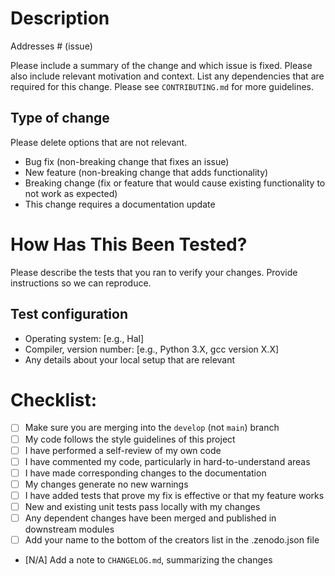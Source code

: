 # Description

Addresses # (issue)

Please include a summary of the change and which issue is fixed. Please also
include relevant motivation and context. List any dependencies that are required
for this change.  Please see ``CONTRIBUTING.md`` for more guidelines.

## Type of change

Please delete options that are not relevant.

- Bug fix (non-breaking change that fixes an issue)
- New feature (non-breaking change that adds functionality)
- Breaking change (fix or feature that would cause existing functionality
  to not work as expected)
- This change requires a documentation update


# How Has This Been Tested?

Please describe the tests that you ran to verify your changes. Provide
instructions so we can reproduce.

## Test configuration

* Operating system: [e.g., Hal]
* Compiler, version number: [e.g., Python 3.X, gcc version X.X]
* Any details about your local setup that are relevant

# Checklist:

- [ ] Make sure you are merging into the `develop` (not `main`) branch
- [ ] My code follows the style guidelines of this project
- [ ] I have performed a self-review of my own code
- [ ] I have commented my code, particularly in hard-to-understand areas
- [ ] I have made corresponding changes to the documentation
- [ ] My changes generate no new warnings
- [ ] I have added tests that prove my fix is effective or that my feature works
- [ ] New and existing unit tests pass locally with my changes
- [ ] Any dependent changes have been merged and published in downstream modules
- [ ] Add your name to the bottom of the creators list in the .zenodo.json file
- [N/A] Add a note to `CHANGELOG.md`, summarizing the changes
